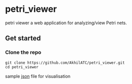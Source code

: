 # petri_viewer

petri viewer a web application for analyzing/view Petri nets.


## Get started

### Clone the repo

```shell
git clone https://github.com/AkhilATC/petri_viewer.git
cd petri_viewer
```

sample [json](https://github.com/AkhilATC/petri_viewer/blob/main/PetriStructure.json) file for visualisation





